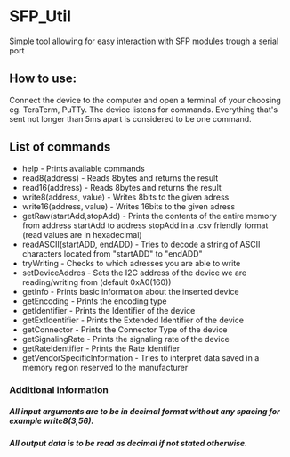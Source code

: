 
# SFP_Util
Simple tool allowing for easy interaction with SFP modules trough a serial port

## How to use:

Connect the device to the computer and open a terminal of your choosing eg. TeraTerm, PuTTy. The device listens for commands. Everything that's sent not longer than 5ms apart is considered to be one command.

## List of commands
- help - Prints available commands
- read8(address)  - Reads 8bytes and returns the result
- read16(address) - Reads 8bytes and returns the result
- write8(address, value)  - Writes 8bits to the given adress
- write16(address, value) - Writes 16bits to the given adress
- getRaw(startAdd,stopAdd) - Prints the contents of the entire memory from address startAdd to address stopAdd in a .csv friendly format (read values are in hexadecimal)
- readASCII(startADD, endADD) - Tries to decode a string of ASCII characters located from "startADD" to "endADD"
- tryWriting - Checks to which adresses you are able to write
- setDeviceAddres - Sets the I2C address of the device we are reading/writing from (default 0xA0(160))
- getInfo - Prints basic information about the inserted device
- getEncoding - Prints the encoding type
- getIdentifier - Prints the Identifier of the device
- getExtIdentifier - Prints the Extended Identifier of the device
- getConnector - Prints the Connector Type of the device
- getSignalingRate - Prints the signaling rate of the device
- getRateIdentifier - Prints the Rate Identifier
- getVendorSpecificInformation - Tries to interpret data saved in a memory region reserved to the manufacturer


### Additional information
##### All input arguments are to be in decimal format without any spacing for example write8(3,56).
##### All output data is to be read as decimal if not stated otherwise.

